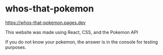 # whos-that-pokemon

https://whos-that-pokemon.pages.dev

This website was made using React, CSS, and the Pokemon API

If you do not know your pokemon, the answer is in the console for testing purposes.
